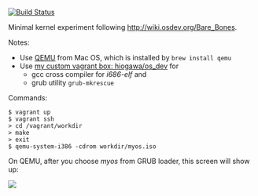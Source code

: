[![Build Status](https://travis-ci.org/hi-ogawa/bare-bones-os.svg?branch=master)](https://travis-ci.org/hi-ogawa/bare-bones-os)

Minimal kernel experiment following http://wiki.osdev.org/Bare_Bones.

Notes:

- Use [QEMU](http://wiki.qemu.org/Main_Page) from Mac OS, which is installed by `brew install qemu`
- Use [my custom vagrant box: hiogawa/os_dev](https://atlas.hashicorp.com/hiogawa/boxes/os_dev/) for
  - gcc cross compiler for _i686-elf_ and
  - grub utility `grub-mkrescue`

Commands:

```
$ vagrant up
$ vagrant ssh
> cd /vagrant/workdir
> make
> exit
$ qemu-system-i386 -cdrom workdir/myos.iso
```

On QEMU, after you choose _myos_ from GRUB loader, this screen will show up:

![](https://cloud.githubusercontent.com/assets/4232207/16170133/71937ea4-3583-11e6-99f0-07e4bbc107bd.png)

